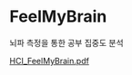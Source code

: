 # FeelMyBrain
뇌파 측정을 통한 공부 집중도 분석

[HCI_FeelMyBrain.pdf](https://github.com/Jibin-Song/FeelMyBrain/files/10371423/HCI_FeelMyBrain_.1.pdf)
